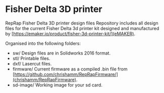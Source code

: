 # Fisher Delta 3D printer
RepRap Fisher Delta 3D printer design files
Repository includes all design files for the current Fisher Delta 3d printer kit designed and manufactured by [https://emaker.io/product/fisher-3d-printer-kit/](eMAKER).

Organised into the following folders:

* sw/ Design files are in Solidworks 2016 format.
* stl/ Printable files.
* dxf/ Lasercut files.
* firmware/ Current firmware as a compiled .bin file from [https://github.com/chrishamm/RepRapFirmware/](chrishamm/RepRapFirmware).
* sd-image/ Working image for your sd card.

